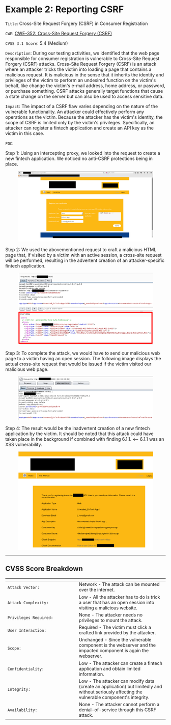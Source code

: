 # Example 2: Reporting CSRF

`Title`: Cross-Site Request Forgery (CSRF) in Consumer Registration

`CWE`: [CWE-352: Cross-Site Request Forgery (CSRF)](https://cwe.mitre.org/data/definitions/352.html)

`CVSS 3.1 Score`: 5.4 (Medium)

`Description`: During our testing activities, we identified that the web page responsible for consumer registration is vulnerable to Cross-Site Request Forgery (CSRF) attacks. Cross-Site Request Forgery (CSRF) is an attack where an attacker tricks the victim into loading a page that contains a malicious request. It is malicious in the sense that it inherits the identity and privileges of the victim to perform an undesired function on the victim's behalf, like change the victim's e-mail address, home address, or password, or purchase something. CSRF attacks generally target functions that cause a state change on the server but can also be used to access sensitive data.

`Impact`: The impact of a CSRF flaw varies depending on the nature of the vulnerable functionality. An attacker could effectively perform any operations as the victim. Because the attacker has the victim's identity, the scope of CSRF is limited only by the victim's privileges. Specifically, an attacker can register a fintech application and create an API key as the victim in this case.

`POC`:

Step 1: Using an intercepting proxy, we looked into the request to create a new fintech application. We noticed no anti-CSRF protections being in place.

<figure><img src="../../../.gitbook/assets/image (3).png" alt=""><figcaption></figcaption></figure>

Step 2: We used the abovementioned request to craft a malicious HTML page that, if visited by a victim with an active session, a cross-site request will be performed, resulting in the advertent creation of an attacker-specific fintech application.

<figure><img src="../../../.gitbook/assets/image (4).png" alt=""><figcaption></figcaption></figure>

Step 3: To complete the attack, we would have to send our malicious web page to a victim having an open session. The following image displays the actual cross-site request that would be issued if the victim visited our malicious web page.

<figure><img src="../../../.gitbook/assets/image (5).png" alt=""><figcaption></figcaption></figure>

Step 4: The result would be the inadvertent creation of a new fintech application by the victim. It should be noted that this attack could have taken place in the background if combined with finding 6.1.1. <-- 6.1.1 was an XSS vulnerability.

<figure><img src="../../../.gitbook/assets/image (6).png" alt=""><figcaption></figcaption></figure>

***

## CVSS Score Breakdown

<table><thead><tr><th width="210.3636474609375"></th><th></th></tr></thead><tbody><tr><td><code>Attack Vector:</code></td><td>Network - The attack can be mounted over the internet.</td></tr><tr><td><code>Attack Complexity:</code></td><td>Low - All the attacker has to do is trick a user that has an open session into visiting a malicious website.</td></tr><tr><td><code>Privileges Required:</code></td><td>None - The attacker needs no privileges to mount the attack.</td></tr><tr><td><code>User Interaction:</code></td><td>Required - The victim must click a crafted link provided by the attacker.</td></tr><tr><td><code>Scope:</code></td><td>Unchanged - Since the vulnerable component is the webserver and the impacted component is again the webserver.</td></tr><tr><td><code>Confidentiality:</code></td><td>Low - The attacker can create a fintech application and obtain limited information.</td></tr><tr><td><code>Integrity:</code></td><td>Low - The attacker can modify data (create an application) but limitedly and without seriously affecting the vulnerable component's integrity.</td></tr><tr><td><code>Availability:</code></td><td>None - The attacker cannot perform a denial-of-service through this CSRF attack.</td></tr></tbody></table>
